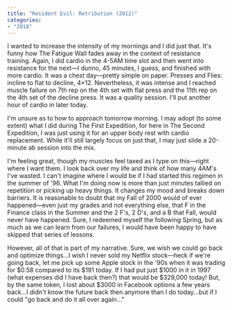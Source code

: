 ```yaml
---
title: "Resident Evil: Retribution (2012)"
categories:
- "2018"
---
```


I wanted to increase the intensity of my mornings and I did just that.  It's funny how The Fatigue Wall fades away in the context of resistance training.  Again, I did cardio in the 4-5AM time slot and then went into resistance for the next—I dunno, 45 minutes, I guess, and finished with more cardio.  It was a chest day—pretty simple on paper.  Presses and Flies: incline to flat to decline, 4×12.  Nevertheless, it was intense and I reached muscle failure on 7th rep on the 4th set with flat press and the 11th rep on the 4th set of the decline press.  It was a quality session.  I'll put another hour of cardio in later today.

I'm unsure as to how to approach tomorrow morning.  I may adopt (to some extent) what I did during The First Expedition, for here in The Second Expedition, I was just using it for an upper body rest with cardio replacement.  While it'll still largely focus on just that, I may just slide a 20-minute ab session into the mix.

I'm feeling great, though my muscles feel taxed as I type on this—right where I want them.  I look back over my life and think of how many 4AM's I've wasted.  I can't imagine where I would be if I had started this regimen in the summer of '96.  What I'm doing now is more than just minutes tallied on repetition or picking up heavy things.  It changes my mood and breaks down barriers.  It is reasonable to doubt that my Fall of 2000 would of ever happened—even just my grades and not everything else, that F in the Finance class in the Summer and the 2 F's, 2 D's, and a B that Fall, would never have happened.  Sure, I redeemed myself the following Spring, but as much as we can learn from our failures, I would have been happy to have skipped that series of lessons.

However, all of that is part of my narrative.  Sure, we wish we could go back and optimize things...I wish I never sold my Netflix stock—heck if we're going back, let me pick up some Apple stock in the '90s when it was trading for $0.58 compared to its $191 today.  If I had put just $1000 in it in 1997 (what expenses did I have back then?) that would be $329,000 today!  But, by the same token, I lost about $3000 in Facebook options a few years back...I didn't know the future back then anymore than I do today...but if I could "go back and do it all over again..."